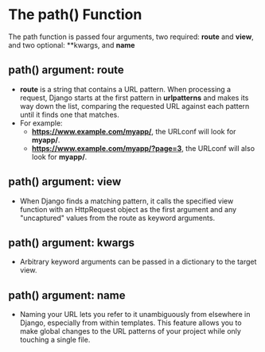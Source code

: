 # The **path()** Function

The path function is passed four arguments, two required: **route** and **view**, and two optional: **kwargs, and **name**

## path() argument: route
* **route** is a string that contains a URL pattern. When processing a request, Django starts at the first pattern in **urlpatterns** and makes its way down the list, comparing the requested URL against each pattern until it finds one that matches.
* For example:
  * **https://www.example.com/myapp/**, the URLconf will look for **myapp/**.
  * **https://www.example.com/myapp/?page=3**, the URLconf will also look for **myapp/**.

## path() argument: view
* When Django finds a matching pattern, it calls the specified view function with an HttpRequest object as the first argument and any "uncaptured" values from the route as keyword arguments.

## path() argument: kwargs
* Arbitrary keyword arguments can be passed in a dictionary to the target view.

## path() argument: name
* Naming your URL lets you refer to it unambiguously from elsewhere in Django, especially from within templates. This feature allows you to make global changes to the URL patterns of your project while only touching a single file.
